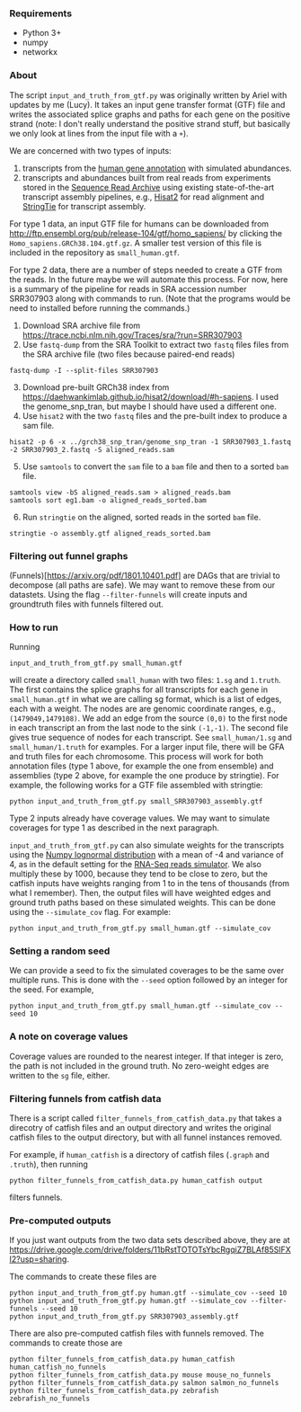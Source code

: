 ### Requirements
* Python 3+
* numpy
* networkx

### About

The script `input_and_truth_from_gtf.py` was originally written by Ariel with
updates by me (Lucy).
It takes an input gene transfer format (GTF) file and writes the associated
splice graphs and paths for each gene on the positive strand (note: I don't really
understand the positive strand stuff, but basically we only look at lines from
the input file with a `+`).

We are concerned with two types of inputs:
1. transcripts from the [human gene annotation](http://www.ensembl.org/Homo_sapiens/Info/Annotation)
with simulated abundances.
2. transcripts and abundances built from real reads from experiments stored in the [Sequence
	Read Archive](https://www.ncbi.nlm.nih.gov/sra) using existing
	state-of-the-art transcript assembly pipelines, e.g., [Hisat2](http://daehwankimlab.github.io/hisat2/) for read
	alignment and [StringTie](https://ccb.jhu.edu/software/stringtie/) for transcript assembly.

For type 1 data,
an input GTF file for humans can be downloaded from http://ftp.ensembl.org/pub/release-104/gtf/homo_sapiens/
by clicking the `Homo_sapiens.GRCh38.104.gtf.gz`. A smaller test version of this file
is included in the repository as `small_human.gtf`.

For type 2 data, there are a number of steps needed to create a GTF from the
reads. In the future maybe we will automate this process. For now, here is a
summary of the pipeline for reads in SRA accession number SRR307903 along with
commands to run. (Note that the programs would be need to installed before
running the commands.)

1. Download SRA archive file from https://trace.ncbi.nlm.nih.gov/Traces/sra/?run=SRR307903
2. Use `fastq-dump` from the SRA Toolkit to extract two `fastq` files files from the SRA archive file (two files because paired-end reads)
```
fastq-dump -I --split-files SRR307903
```
3. Download pre-built GRCh38 index from https://daehwankimlab.github.io/hisat2/download/#h-sapiens. I used the genome_snp_tran, but maybe I should have used a different one.
4. Use `hisat2` with the two `fastq` files and the pre-built index to produce a sam file.
```
hisat2 -p 6 -x ../grch38_snp_tran/genome_snp_tran -1 SRR307903_1.fastq -2 SRR307903_2.fastq -S aligned_reads.sam
```
5. Use `samtools` to convert the `sam` file to a `bam` file and then to a sorted `bam` file.
```
samtools view -bS aligned_reads.sam > aligned_reads.bam
samtools sort eg1.bam -o aligned_reads_sorted.bam
```
6. Run `stringtie` on the aligned, sorted reads in the sorted `bam` file.
```
stringtie -o assembly.gtf aligned_reads_sorted.bam
```

### Filtering out funnel graphs

(Funnels)[https://arxiv.org/pdf/1801.10401.pdf] are DAGs that are trivial to
decompose (all paths are safe). We may want to remove these from our datastets.
Using the flag `--filter-funnels` will create inputs and groundtruth files with
funnels filtered out.


### How to run

Running

```
input_and_truth_from_gtf.py small_human.gtf
```

will create a directory called `small_human` with two files: `1.sg` and
`1.truth`. The first contains the splice graphs for all transcripts for each
gene in `small_human.gtf` in what we are calling sg format, which is a list of edges, each with a
weight. The nodes are are genomic coordinate ranges, e.g.,
`(1479049,1479108)`. We add an edge from the source `(0,0)` to the first node
in each transcript an from the last node to the sink `(-1,-1)`.
The second file gives true sequence of nodes for each
transcript. See `small_human/1.sg` and `small_human/1.truth` for examples.
For a larger input file, there will be GFA and truth files for each
chromosome. This process will work for both annotation files (type 1 above, for
example the one from
ensemble) and assemblies (type 2 above, for example the one produce by
stringtie).
For example, the following works for a GTF file assembled with
stringtie:

```
python input_and_truth_from_gtf.py small_SRR307903_assembly.gtf
```

Type 2 inputs already have coverage values. We may want to simulate
coverages for type 1 as described in the next paragraph.

`input_and_truth_from_gtf.py` can  also simulate
weights for the transcripts using the [Numpy lognormal
distribution](https://numpy.org/doc/stable/reference/random/generated/numpy.random.lognormal.html) with a mean of -4 and variance of 4, as in the
default setting for the
[RNA-Seq reads
simulator](http://alumni.cs.ucr.edu/~liw/rnaseqreadsimulator.html).
We also multiply these by 1000, because they tend to be close to zero, but the
catfish inputs have weights ranging from 1 to in the tens of thousands (from
what I remember).
Then, the output files will
have weighted edges and ground truth paths based on these simulated weights.
This can be done using the `--simulate_cov` flag. For example:
```
python input_and_truth_from_gtf.py small_human.gtf --simulate_cov
```

### Setting a random seed

We can provide a seed to fix the simulated coverages to be the same over
multiple runs. This is done with the `--seed` option followed by an integer for
the seed. For example,

```
python input_and_truth_from_gtf.py small_human.gtf --simulate_cov --seed 10
```

### A note on coverage values

Coverage values are rounded to the nearest integer. If that integer is zero, the
path is not included in the ground truth. No zero-weight edges are written to
the `sg` file, either.

### Filtering funnels from catfish data

There is a script called `filter_funnels_from_catfish_data.py` that takes a
direcotry of catfish files and an output directory and writes the original
catfish files to the output directory, but with all funnel instances removed.

For example, if `human_catfish` is a directory of catfish files (`.graph` and
`.truth`), then running

```
python filter_funnels_from_catfish_data.py human_catfish output
```
filters funnels.

### Pre-computed outputs

If you just want outputs from the two data sets described above, they are at
https://drive.google.com/drive/folders/11bRstTOTOTsYbcRgqiZ7BLAf85SlFXI2?usp=sharing.

The commands to create these files are
```
python input_and_truth_from_gtf.py human.gtf --simulate_cov --seed 10
python input_and_truth_from_gtf.py human.gtf --simulate_cov --filter-funnels --seed 10
python input_and_truth_from_gtf.py SRR307903_assembly.gtf
```

There are also pre-computed catfish files with funnels removed. The commands to
create those are

```
python filter_funnels_from_catfish_data.py human_catfish human_catfish_no_funnels
python filter_funnels_from_catfish_data.py mouse mouse_no_funnels
python filter_funnels_from_catfish_data.py salmon salmon_no_funnels
python filter_funnels_from_catfish_data.py zebrafish zebrafish_no_funnels
```

